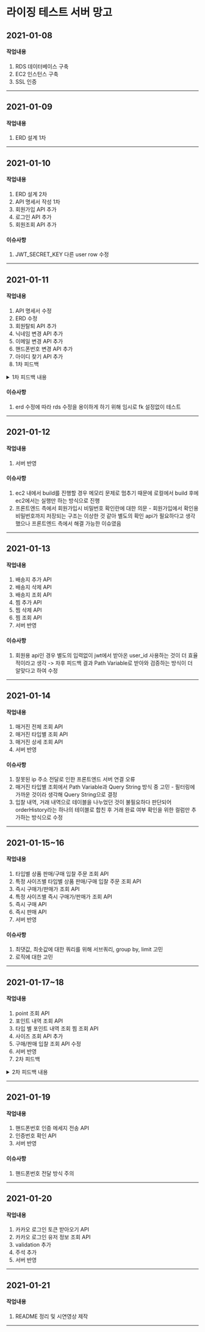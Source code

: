# 라이징 테스트 서버 망고

## 2021-01-08

#### 작업내용
1. RDS 데이터베이스 구축
2. EC2 인스턴스 구축
3. SSL 인증
---
## 2021-01-09

#### 작업내용
1. ERD 설계 1차
---
## 2021-01-10

#### 작업내용
1. ERD 설계 2차
2. API 명세서 작성 1차
3. 회원가입 API 추가
4. 로그인 API 추가
5. 회원조회 API 추가

#### 이슈사항
1. JWT_SECRET_KEY 다른 user row 수정
---
## 2021-01-11

#### 작업내용

1. API 명세서 수정
2. ERD 수정
3. 회원탈퇴 API 추가
4. 닉네임 변경 API 추가
5. 이메일 변경 API 추가
6. 핸드폰번호 변경 API 추가
7. 아이디 찾기 API 추가
8. 1차 피드백
<details>
<summary>1차 피드백 내용</summary>
<div markdown="1">       
- api url 주소 형식 통일(ex) 카멜케이스등) <br /> 
- type 컬럼에 숫자 대신 명시적으로 문자열 자체로 작성 <br /> 
- 이분법으로 구분되는 경우 (status 컬럼) char에서 tinyint 로 변경 <br /> 
- erd 테이블과 컬럼명 형식 통일 <br /> 
- index : 조회 속도 향상 <br /> 
- 유니크키 : 유일성만 가짐 <br /> 
- auto increament dbms 마다 다름<br /> 
- githup : branch, pr ...
</div>
</details>

#### 이슈사항
1. erd 수정에 따라 rds 수정을 용이하게 하기 위해 임시로 fk 설정없이 테스트
---
## 2021-01-12

#### 작업내용
1. 서버 반영

#### 이슈사항
1. ec2 내에서 build를 진행할 경우 메모리 문제로 멈추기 때문에 로컬에서 build 후에 ec2에서는 실행만 하는 방식으로 진행
2. 프론트엔드 측에서 회원가입시 비밀번호 확인란에 대한 의문 - 회원가입에서 확인용 비밀번호까지 저장되는 구조는 이상한 것 같아 별도의 확인 api가 필요하다고 생각했으나 프론트엔드 측에서 해결 가능한 이슈였음
---
## 2021-01-13

#### 작업내용
1. 배송지 추가 API
2. 배송지 삭제 API
3. 배송지 조회 API
4. 찜 추가 API 
5. 찜 삭제 API
6. 찜 조회 API
7. 서버 반영 

#### 이슈사항
1. 회원용 api인 경우 별도의 입력없이 jwt에서 받아온 user_id 사용하는 것이 더 효율적이라고 생각 -> 차후 피드백 결과 Path Variable로 받아와 검증하는 방식이 더 알맞다고 하여 수정
---
## 2021-01-14

#### 작업내용
1. 매거진 전체 조회 API
2. 매거진 타입별 조회 API
3. 매거진 상세 조회 API
4. 서버 반영 

#### 이슈사항
1. 잘못된 ip 주소 전달로 인한 프론트엔드 서버 연결 오류
2. 매거진 타입별 조회에서 Path Variable과 Query String 방식 중 고민 - 필터링에 가까운 것이라 생각해 Query String으로 결정 
3. 입찰 내역, 거래 내역으로 테이블을 나누었던 것이 불필요하다 판단되어 orderHistory라는 하나의 테이블로 합친 후 거래 완료 여부 확인을 위한 컬럼만 추가하는 방식으로 수정
---
## 2021-01-15~16

#### 작업내용
1. 타입별 상품 판매/구매 입찰 주문 조회 API 
2. 특정 사이즈별 타입별 상품 판매/구매 입찰 주문 조회 API
3. 즉시 구매가/판매가 조회 API
4. 특정 사이즈별 즉시 구매가/판매가 조회 API
5. 즉시 구매 API
6. 즉시 판매 API
7. 서버 반영

#### 이슈사항
1. 최댓값, 최솟값에 대한 쿼리를 위해 서브쿼리, group by, limit 고민
2. 로직에 대한 고민
---
## 2021-01-17~18

#### 작업내용
1. point 조회 API
2. 포인트 내역 조회 API
3. 타입 별 포인트 내역 조회 찜 조회 API
4. 사이즈 조회 API 추가
5. 구매/판매 입찰 조회 API 수정
6. 서버 반영
7. 2차 피드백
<details>
<summary>2차 피드백 내용</summary>
<div markdown="1">       
- 좀 더 세세한 validation 처리 : 당장의 클라이언트 요구가 없어도 잘 처리해두어야함 <br /> 
- 외부 api 추가 <br /> 
- github : branch, commit, pr 이름만 보고도 어떤 변화있는지 알 수 있도록 작성, 코드 리뷰 <br /> 
- readme 단순히 작업 내용만이 아닌 이슈사항들도  <br /> 
- jwt토큰에서 가져오는 값 추가적으로 비교 통해서 검증하는 것이 더욱 좋음 단, 유저에 따라 달라지는 값이 아닌 경우는 불필요<br /> 
- tinyint Bit 차이
</div>
</details>

---

## 2021-01-19

#### 작업내용
1. 핸드폰번호 인증 메세지 전송 API
2. 인증번호 확인 API
3. 서버 반영

#### 이슈사항
1. 핸드폰번호 전달 방식 주의
---
## 2021-01-20

#### 작업내용
1. 카카오 로그인 토큰 받아오기 API
2. 카카오 로그인 유저 정보 조회 API
3. validation 추가
4. 주석 추가
5. 서버 반영
---

## 2021-01-21

#### 작업내용
1. README 정리 및 시연영상 제작

---

